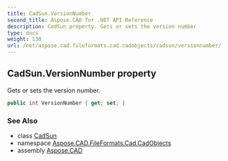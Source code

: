 ```yaml
---
title: CadSun.VersionNumber
second_title: Aspose.CAD for .NET API Reference
description: CadSun property. Gets or sets the version number
type: docs
weight: 130
url: /net/aspose.cad.fileformats.cad.cadobjects/cadsun/versionnumber/
---
```

## CadSun.VersionNumber property

Gets or sets the version number.

```csharp
public int VersionNumber { get; set; }
```

### See Also

* class [CadSun](../)
* namespace [Aspose.CAD.FileFormats.Cad.CadObjects](../../cadsun/)
* assembly [Aspose.CAD](../../../)


